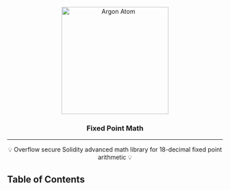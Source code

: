 <p align="center">
 <img src="https://github.com/infinitywarp/argon-math/blob/main/images/logo.png" alt="Argon Atom" width="250"></a>
</p>

<h3 align="center">Fixed Point Math</h3>

<div align="center">
</div>

---

<p align = "center">💡 Overflow secure Solidity advanced math library for 18-decimal fixed point arithmetic 💡</p>

## Table of Contents